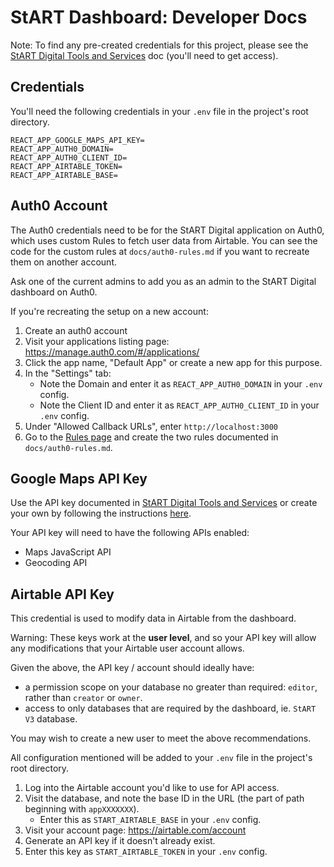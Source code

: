 # StART Dashboard: Developer Docs

Note: To find any pre-created credentials for this project, please see the [StART Digital Tools and Services](https://docs.google.com/document/d/1UTIEjy1KRCjGA6yQ7SQBBm5yi-QKoFJyaIfMVR7XzhI/edit?usp=sharing) doc (you'll need to get access).

## Credentials

You'll need the following credentials in your `.env` file in the project's root directory.

```
REACT_APP_GOOGLE_MAPS_API_KEY=
REACT_APP_AUTH0_DOMAIN=
REACT_APP_AUTH0_CLIENT_ID=
REACT_APP_AIRTABLE_TOKEN=
REACT_APP_AIRTABLE_BASE=
```

## Auth0 Account

The Auth0 credentials need to be for the StART Digital application on Auth0, which uses custom Rules to fetch user data from Airtable. You can see the code for the custom rules at `docs/auth0-rules.md` if you want to recreate them on another account.

Ask one of the current admins to add you as an admin to the StART Digital dashboard on Auth0.

If you're recreating the setup on a new account:

1. Create an auth0 account
2. Visit your applications listing page: https://manage.auth0.com/#/applications/
3. Click the app name, "Default App" or create a new app for this purpose.
4. In the "Settings" tab:
    - Note the Domain and enter it as `REACT_APP_AUTH0_DOMAIN` in your `.env` config.
    - Note the Client ID and enter it as `REACT_APP_AUTH0_CLIENT_ID` in your `.env` config.
5. Under "Allowed Callback URLs", enter `http://localhost:3000`
6. Go to the [Rules page](https://manage.auth0.com/dashboard/us/start-dashboard/rules) and create the two rules documented in `docs/auth0-rules.md`.

## Google Maps API Key

Use the API key documented in [StART Digital Tools and Services](https://docs.google.com/document/d/1UTIEjy1KRCjGA6yQ7SQBBm5yi-QKoFJyaIfMVR7XzhI/edit?usp=sharing) or create your own by following the instructions [here](https://developers.google.com/maps/documentation/javascript/get-api-key).

Your API key will need to have the following APIs enabled:
- Maps JavaScript API
- Geocoding API

## Airtable API Key

This credential is used to modify data in Airtable from the dashboard.

Warning: These keys work at the **user level**, and so your API key will allow
any modifications that your Airtable user account allows.

Given the above, the API key / account should ideally have:
- a permission scope on your database no greater than required: `editor`, rather than `creator` or `owner`.
- access to only databases that are required by the dashboard, ie. `StART V3` database.

You may wish to create a new user to meet the above recommendations.

All configuration mentioned will be added to your `.env` file in the project's root directory.

1. Log into the Airtable account you'd like to use for API access.
2. Visit the database, and note the base ID in the URL (the part of path beginning with `appXXXXXXX`).
    - Enter this as `START_AIRTABLE_BASE` in your `.env` config.
3. Visit your account page: https://airtable.com/account
4. Generate an API key if it doesn't already exist.
5. Enter this key as `START_AIRTABLE_TOKEN` in your `.env` config.
